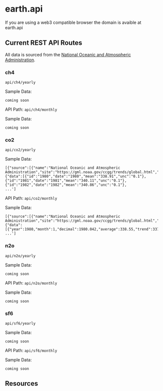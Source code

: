 # earth.api

If you are using a web3 compatible browser the domain is avaible at earth.api

## Current REST API Routes

All data is sourced from the [National Oceanic and Atmospheric Administration](https://gml.noaa.gov/ccgg/trends/global.html).

### ch4

`api/ch4/yearly`

Sample Data:

```
coming soon
```

API Path:
`api/ch4/monthly`

Sample Data:

```
coming soon
```

### co2

`api/co2/yearly`

Sample Data:

```
[{"source":[{"name":"National Oceanic and Atmospheric Administration","site":"https://gml.noaa.gov/ccgg/trends/global.html","ftp":"ftp://aftp.cmdl.noaa.gov/products/trends/co2/","api":"https://hge.earth/api/co2/yearly"}]},{"data":[{"id":"1980","date":"1980","mean":"338.91","unc":"0.1"},{"id":"1981","date":"1981","mean":"340.11","unc":"0.1"},{"id":"1982","date":"1982","mean":"340.86","unc":"0.1"},
...']
```

API Path:
`api/co2/monthly`

Sample Data:

```
[{"source":[{"name":"National Oceanic and Atmospheric Administration","site":"https://gml.noaa.gov/ccgg/trends/global.html","ftp":"ftp://aftp.cmdl.noaa.gov/products/trends/co2/","api":"https://hge.earth/api/co2/yearly"}]},{"data":[{"year":1980,"month":1,"decimal":1980.042,"average":338.55,"trend":337.93},
...']
```

### n2o

`api/n2o/yearly`

Sample Data:

```
coming soon
```

API Path:
`api/n2o/monthly`

Sample Data:

```
coming soon
```

### sf6

`api/sf6/yearly`

Sample Data:

```
coming soon
```

API Path:
`api/sf6/monthly`

Sample Data:

```
coming soon
```

## Resources
